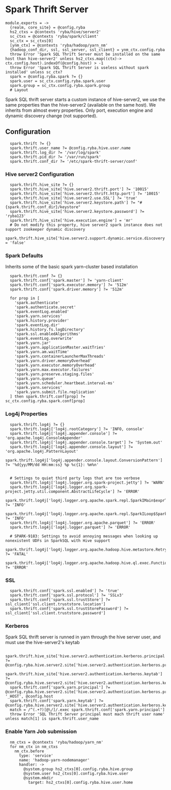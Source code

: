 
# Spark Thrift Server

    module.exports = ->
      {realm, core_site} = @config.ryba
      hs2_ctxs = @contexts 'ryba/hive/server2'
      sc_ctxs = @contexts 'ryba/spark/client'
      sc_ctx = sc_ctxs[0]
      [ynm_ctx] = @contexts 'ryba/hadoop/yarn_nm'
      {hadoop_conf_dir, ssl, ssl_server, ssl_client} = ynm_ctx.config.ryba
      throw Error 'Spark SQL Thrift Server must be installed on the same host than hive-server2' unless hs2_ctxs.map((ctx)-> ctx.config.host).indexOf(@config.host) > -1
      throw Error 'Spark SQL Thrift Server is useless without spark installed' unless sc_ctx?
      spark = @config.ryba.spark ?= {}
      spark.user = sc_ctx.config.ryba.spark.user
      spark.group = sc_ctx.config.ryba.spark.group
      # Layout

Spark SQL thrift server starts a custom instance of hive-server2, we use the same properties 
than the hive-server2 (available on the same host). We inherits from almost every properties.
Only port, execution engine and dynamic discovery change (not supported).

## Configuration

      spark.thrift ?= {}
      spark.thrift.user_name ?= @config.ryba.hive.user.name
      spark.thrift.log_dir ?= '/var/log/spark'
      spark.thrift.pid_dir ?= '/var/run/spark' 
      spark.thrift.conf_dir ?= '/etc/spark-thrift-server/conf'

### Hive server2 Configuration

      spark.thrift.hive_site ?= {}
      spark.thrift.hive_site['hive.server2.thrift.port'] ?= '10015'
      spark.thrift.hive_site['hive.server2.thrift.http.port'] ?= '10015'
      spark.thrift.hive_site['hive.server2.use.SSL'] ?= 'true'
      spark.thrift.hive_site['hive.server2.keystore.path'] ?= "#{spark.thrift.conf_dir}/keystore"
      spark.thrift.hive_site['hive.server2.keystore.password'] ?= 'ryba123'
      spark.thrift.hive_site['hive.execution.engine'] = 'mr'
      # Do not modify this property, hive server2 spark instance does not support zookeeper dynamic discovery
      spark.thrift.hive_site['hive.server2.support.dynamic.service.discovery'] = 'false' 

### Spark Defaults
Inherits some of the basic spark yarn-cluster based installation

      spark.thrift.conf ?= {}
      spark.thrift.conf['spark.master'] ?= 'yarn-client'
      spark.thrift.conf['spark.executor.memory'] ?= '512m'
      spark.thrift.conf['spark.driver.memory'] ?= '512m'

      for prop in [
        'spark.authenticate'
        'spark.authenticate.secret'
        'spark.eventLog.enabled'
        'spark.yarn.services'
        'spark.history.provider'
        'spark.eventLog.dir'
        'spark.history.fs.logDirectory'
        'spark.ssl.enabledAlgorithms'
        'spark.eventLog.overwrite'
        'spark.yarn.jar'
        'spark.yarn.applicationMaster.waitTries'
        'spark.yarn.am.waitTime'
        'spark.yarn.containerLauncherMaxThreads'
        'spark.yarn.driver.memoryOverhead'
        'spark.yarn.executor.memoryOverhead'
        'spark.yarn.max.executor.failures'
        'spark.yarn.preserve.staging.files'
        'spark.yarn.queue'
        'spark.yarn.scheduler.heartbeat.interval-ms'
        'spark.yarn.services'
        'spark.yarn.submit.file.replication'
      ] then spark.thrift.conf[prop] ?= sc_ctx.config.ryba.spark.conf[prop]


### Log4j Properties

      spark.thrift.log4j ?= {}
      spark.thrift.log4j['log4j.rootCategory'] ?= 'INFO, console'
      spark.thrift.log4j['log4j.appender.console'] ?= 'org.apache.log4j.ConsoleAppender'
      spark.thrift.log4j['log4j.appender.console.target'] ?= 'System.out'
      spark.thrift.log4j['log4j.appender.console.layout'] ?= 'org.apache.log4j.PatternLayout'
      spark.thrift.log4j['log4j.appender.console.layout.ConversionPattern'] ?= '%d{yy/MM/dd HH:mm:ss} %p %c{1}: %m%n'


      # Settings to quiet third party logs that are too verbose
      spark.thrift.log4j['log4j.logger.org.spark-project.jetty'] ?= 'WARN'
      spark.thrift.log4j['log4j.logger.org.spark-project.jetty.util.component.AbstractLifeCycle'] ?= 'ERROR'
      spark.thrift.log4j['log4j.logger.org.apache.spark.repl.SparkIMain$exprTyper'] ?= 'INFO'
      spark.thrift.log4j['log4j.logger.org.apache.spark.repl.SparkILoop$SparkILoopInterpreter'] ?= 'INFO'
      spark.thrift.log4j['log4j.logger.org.apache.parquet'] ?= 'ERROR'
      spark.thrift.log4j['log4j.logger.parquet'] ?= 'ERROR'

      # SPARK-9183: Settings to avoid annoying messages when looking up nonexistent UDFs in SparkSQL with Hive support
      spark.thrift.log4j['log4j.logger.org.apache.hadoop.hive.metastore.RetryingHMSHandler'] ?= 'FATAL'
      spark.thrift.log4j['log4j.logger.org.apache.hadoop.hive.ql.exec.FunctionRegistry'] ?= 'ERROR'

### SSL

      spark.thrift.conf['spark.ssl.enabled'] ?= 'true'
      spark.thrift.conf['spark.ssl.protocol'] ?= 'SSLv3'
      spark.thrift.conf['spark.ssl.trustStore'] ?= ssl_client['ssl.client.truststore.location']
      spark.thrift.conf['spark.ssl.trustStorePassword'] ?= ssl_client['ssl.client.truststore.password']

### Kerberos
Spark SQL thrift server is runned in yarn through the hive server user, and must use the hive-server2's keytab

      spark.thrift.hive_site['hive.server2.authentication.kerberos.principal'] ?= @config.ryba.hive.server2.site['hive.server2.authentication.kerberos.principal']
      spark.thrift.hive_site['hive.server2.authentication.kerberos.keytab'] ?= @config.ryba.hive.server2.site['hive.server2.authentication.kerberos.keytab']
      spark.thrift.conf['spark.yarn.principal'] ?= @config.ryba.hive.server2.site['hive.server2.authentication.kerberos.principal'].replace '_HOST', @config.host
      spark.thrift.conf['spark.yarn.keytab'] ?= @config.ryba.hive.server2.site['hive.server2.authentication.kerberos.keytab']
      match = /^(.+?)[@\/]/.exec spark.thrift.conf['spark.yarn.principal']
      throw Error 'SQL Thrift Server principal must mach thrift user name' unless match[1] is spark.thrift.user_name

### Enable Yarn Job submission

      nm_ctxs = @contexts 'ryba/hadoop/yarn_nm'
      for nm_ctx in nm_ctxs
        nm_ctx.before
          type: 'service'
          name: 'hadoop-yarn-nodemanager'
          handler: -> 
            @system.group hs2_ctxs[0].config.ryba.hive.group
            @system.user hs2_ctxs[0].config.ryba.hive.user
            @system.mkdir
              target: hs2_ctxs[0].config.ryba.hive.user.home


[hdp-spark-sql]:(https://docs.hortonworks.com/HDPDocuments/HDP2/HDP-2.4.0/bk_installing_manually_book/content/starting_sts.html)
